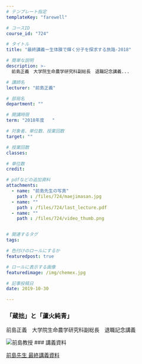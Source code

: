 ```yaml
---
# テンプレート指定
templateKey: "farewell"

# コースID
course_id: "724"

# タイトル
title: "最終講義ー生体膜で輝く分子を探求する旅路-2018"

# 簡単な説明
description: >-
  前島正義　大学院生命農学研究科副総長　退職記念講義...

# 講師名
lecturer: "前島正義"

# 部局名
department: ""

# 開講時限
term: "2018年度	"

# 対象者、単位数、授業回数
target: ""

# 授業回数
classes: 

# 単位数
credit: 

# pdfなどの追加資料
attachments: 
  - name: "前島先生の写真" 
    path : /files/724/maejimasan.jpg
  - name: "" 
    path : /files/724/last_lecture.pdf
  - name: "" 
    path : /files/724/video_thumb.png


# 関連するタグ
tags:

# 色付けのロールにするか
featuredpost: true

# ロールに表示する画像
featuredimage: /img/chemex.jpg

# 記事投稿日
date: 2019-10-30

---
```

### 「蔵拙」と「蘆火純青」 

前島正義　大学院生命農学研究科副総長　退職記念講義

![前島教授](/files/724/maejimasan.jpg) ### 講義資料


[前島先生 最終講義資料](/files/724/last_lecture.pdf) 
